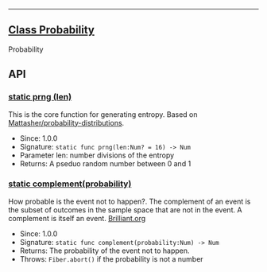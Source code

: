 <!-- file: src/science/probabilities.wren -->
<!-- documentation automatically generated using domepunk/tools/doc -->
---
## [Class Probability](https://github.com/ninjascl/domepunk/blob/main/src/science/probabilities.wren#L6)


Probability

## API

### [static prng (len)](https://github.com/ninjascl/domepunk/blob/main/src/science/probabilities.wren#L15)


This is the core function for generating entropy.
Based on [Mattasher/probability-distributions](https://github.com/Mattasher/probability-distributions/blob/master/index.js#L32).
- Since: 1.0.0
- Signature: `static func prng(len:Num? = 16) -> Num`
- Parameter len: number divisions of the entropy
- Returns: A pseduo random number between 0 and 1

### [static complement(probability)](https://github.com/ninjascl/domepunk/blob/main/src/science/probabilities.wren#L45)


How probable is the event not to happen?.
The complement of an event is the subset of outcomes
in the sample space that are not in the event. A complement is itself an event.
[Brilliant.org](https://brilliant.org/wiki/probability-by-complement/)

- Since: 1.0.0
- Signature: `static func complement(probability:Num) -> Num`
- Returns: The probability of the event not to happen.
- Throws: `Fiber.abort()` if the probability is not a number
